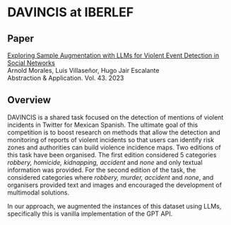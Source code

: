 # DAVINCIS at IBERLEF

## Paper
[Exploring Sample Augmentation with LLMs for Violent Event Detection in Social Networks](https://intranet.matematicas.uady.mx/journal/)\
Arnold Morales, Luis Villaseñor, Hugo Jair Escalante\
Abstraction & Application. Vol. 43. 2023

## Overview
DAVINCIS is a shared task focused on the detection of mentions of violent incidents in Twitter for Mexican Spanish.  The ultimate goal of this competition is to boost research on methods that allow the detection and monitoring of reports of violent incidents so that users can identify risk zones and authorities can build violence incidence maps.
Two editions of this task have been organised. The first edition considered 5 categories _robbery, homicide, kidnapping, accident_ and _none_ and only textual information was provided. For the second edition of the task, the considered categories where _robbery, murder, accident_ and _none_, and organisers provided text and images and encouraged the development of multimodal solutions.

In our approach, we augmented the instances of this dataset using LLMs, specifically this is vanilla implementation of the GPT API.


